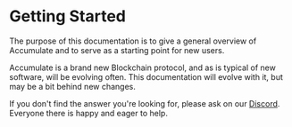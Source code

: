 # Getting Started

The purpose of this documentation is to give a general overview of Accumulate and to serve as a starting point for new users. 

Accumulate is a brand new Blockchain protocol, and as is typical of new software, will be evolving often. This documentation will evolve with it, but may be a bit behind new changes.

If you don't find the answer you're looking for, please ask on our [Discord](https://discord.gg/CYnaF8w2C2). Everyone there is happy and eager to help.


